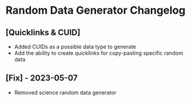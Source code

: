 # Random Data Generator Changelog

## [Quicklinks & CUID]

- Added CUIDs as a possible data type to generate
- Add the ability to create quicklinks for copy-pasting specific random data

## [Fix] - 2023-05-07

- Removed science random data generator
